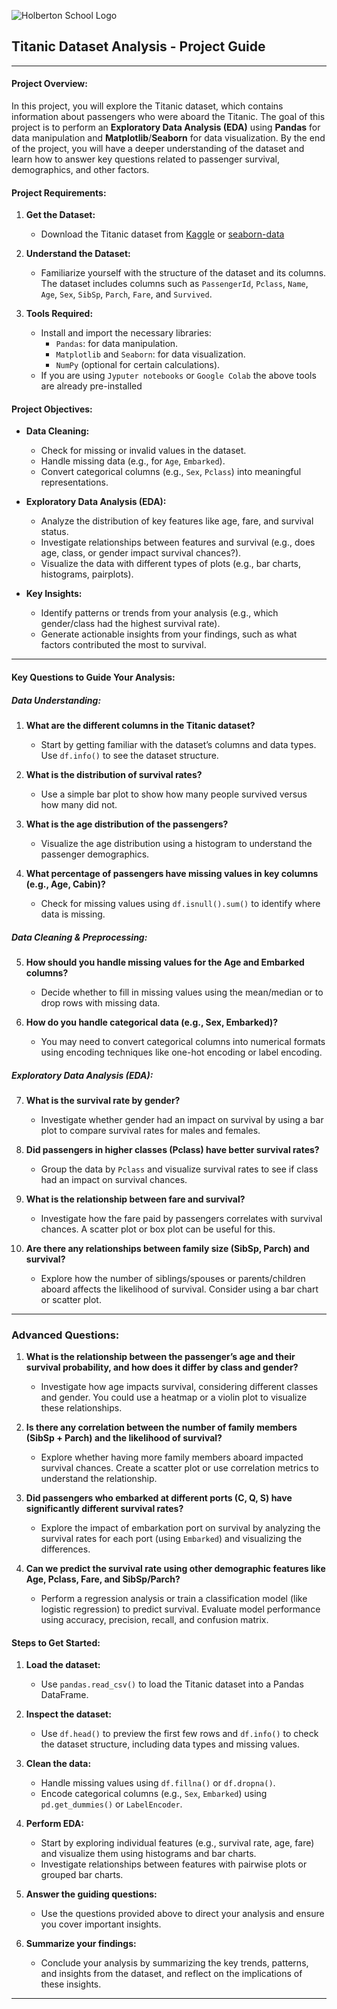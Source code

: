 

![Holberton School Logo](https://cdn.prod.website-files.com/6105315644a26f77912a1ada/63eea844ae4e3022154e2878_Holberton.png)


## Titanic Dataset Analysis - Project Guide

---

#### **Project Overview:**
In this project, you will explore the Titanic dataset, which contains information about passengers who were aboard the Titanic. The goal of this project is to perform an **Exploratory Data Analysis (EDA)** using **Pandas** for data manipulation and **Matplotlib**/**Seaborn** for data visualization. By the end of the project, you will have a deeper understanding of the dataset and learn how to answer key questions related to passenger survival, demographics, and other factors.

#### **Project Requirements:**

1. **Get the Dataset:**
   - Download the Titanic dataset from [Kaggle](https://www.kaggle.com/c/titanic/data) or [seaborn-data](https://github.com/mwaskom/seaborn-data/blob/master/titanic.csv)

2. **Understand the Dataset:**
   - Familiarize yourself with the structure of the dataset and its columns. The dataset includes columns such as `PassengerId`, `Pclass`, `Name`, `Age`, `Sex`, `SibSp`, `Parch`, `Fare`, and `Survived`.

3. **Tools Required:**
   - Install and import the necessary libraries:
     - `Pandas`: for data manipulation.
     - `Matplotlib` and `Seaborn`: for data visualization.
     - `NumPy` (optional for certain calculations).
    - If you are using `Jyputer notebooks` or `Google Colab` the above tools are already pre-installed 

#### **Project Objectives:**

- **Data Cleaning:**
   - Check for missing or invalid values in the dataset.
   - Handle missing data (e.g., for `Age`, `Embarked`).
   - Convert categorical columns (e.g., `Sex`, `Pclass`) into meaningful representations.

- **Exploratory Data Analysis (EDA):**
   - Analyze the distribution of key features like age, fare, and survival status.
   - Investigate relationships between features and survival (e.g., does age, class, or gender impact survival chances?).
   - Visualize the data with different types of plots (e.g., bar charts, histograms, pairplots).

- **Key Insights:**
   - Identify patterns or trends from your analysis (e.g., which gender/class had the highest survival rate).
   - Generate actionable insights from your findings, such as what factors contributed the most to survival.

---

#### **Key Questions to Guide Your Analysis:**

##### **Data Understanding:**
1. **What are the different columns in the Titanic dataset?**
   - Start by getting familiar with the dataset’s columns and data types. Use `df.info()` to see the dataset structure.
   
2. **What is the distribution of survival rates?**
   - Use a simple bar plot to show how many people survived versus how many did not.

3. **What is the age distribution of the passengers?**
   - Visualize the age distribution using a histogram to understand the passenger demographics.

4. **What percentage of passengers have missing values in key columns (e.g., Age, Cabin)?**
   - Check for missing values using `df.isnull().sum()` to identify where data is missing.

##### **Data Cleaning & Preprocessing:**
5. **How should you handle missing values for the Age and Embarked columns?**
   - Decide whether to fill in missing values using the mean/median or to drop rows with missing data.

6. **How do you handle categorical data (e.g., Sex, Embarked)?**
   - You may need to convert categorical columns into numerical formats using encoding techniques like one-hot encoding or label encoding.

##### **Exploratory Data Analysis (EDA):**
7. **What is the survival rate by gender?**
   - Investigate whether gender had an impact on survival by using a bar plot to compare survival rates for males and females.

8. **Did passengers in higher classes (Pclass) have better survival rates?**
   - Group the data by `Pclass` and visualize survival rates to see if class had an impact on survival chances.

9. **What is the relationship between fare and survival?**
   - Investigate how the fare paid by passengers correlates with survival chances. A scatter plot or box plot can be useful for this.

10. **Are there any relationships between family size (SibSp, Parch) and survival?**
    - Explore how the number of siblings/spouses or parents/children aboard affects the likelihood of survival. Consider using a bar chart or scatter plot.

---

### **Advanced Questions:**

1. **What is the relationship between the passenger’s age and their survival probability, and how does it differ by class and gender?**
   - Investigate how age impacts survival, considering different classes and gender. You could use a heatmap or a violin plot to visualize these relationships.

2. **Is there any correlation between the number of family members (SibSp + Parch) and the likelihood of survival?**
   - Explore whether having more family members aboard impacted survival chances. Create a scatter plot or use correlation metrics to understand the relationship.

3. **Did passengers who embarked at different ports (C, Q, S) have significantly different survival rates?**
   - Explore the impact of embarkation port on survival by analyzing the survival rates for each port (using `Embarked`) and visualizing the differences.

4. **Can we predict the survival rate using other demographic features like Age, Pclass, Fare, and SibSp/Parch?**
   - Perform a regression analysis or train a classification model (like logistic regression) to predict survival. Evaluate model performance using accuracy, precision, recall, and confusion matrix.


#### **Steps to Get Started:**
1. **Load the dataset:**
   - Use `pandas.read_csv()` to load the Titanic dataset into a Pandas DataFrame.

2. **Inspect the dataset:**
   - Use `df.head()` to preview the first few rows and `df.info()` to check the dataset structure, including data types and missing values.

3. **Clean the data:**
   - Handle missing values using `df.fillna()` or `df.dropna()`.
   - Encode categorical columns (e.g., `Sex`, `Embarked`) using `pd.get_dummies()` or `LabelEncoder`.

4. **Perform EDA:**
   - Start by exploring individual features (e.g., survival rate, age, fare) and visualize them using histograms and bar charts.
   - Investigate relationships between features with pairwise plots or grouped bar charts.

5. **Answer the guiding questions:**
   - Use the questions provided above to direct your analysis and ensure you cover important insights.

6. **Summarize your findings:**
   - Conclude your analysis by summarizing the key trends, patterns, and insights from the dataset, and reflect on the implications of these insights.

---
